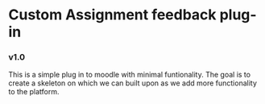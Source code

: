 # Custom Assignment feedback plug-in
### v1.0

This is a simple plug in to moodle with minimal funtionality.
The goal is to create a skeleton on which we can built upon as we add more functionality to the platform.
